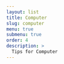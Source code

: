 ```yaml
---
layout: list
title: Computer
slug: computer
menu: true
submenu: true
order: 4
description: >
  Tips for Computer
---
```

